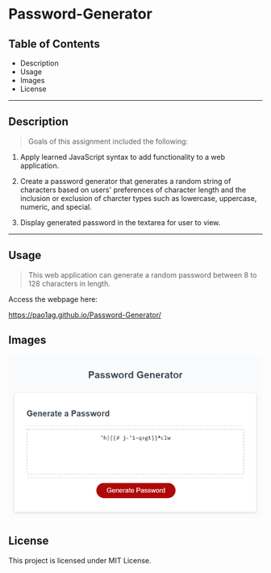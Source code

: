 # Password-Generator

## Table of Contents

* Description
* Usage
* Images
* License

---

## Description
> Goals of this assignment included the following:

1. Apply learned JavaScript syntax to add functionality to a web application.

2. Create a password generator that generates a random string of characters based on users' preferences of character length and the inclusion or exclusion of charcter types such as lowercase, uppercase, numeric, and special.

3. Display generated password in the textarea for user to view. 

---

## Usage
> This web application can generate a random password between 8 to 128 characters in length. 

Access the webpage here:

<https://pao1ag.github.io/Password-Generator/>

## Images

![Screenshot of Password Generator](Assets/images/passwordGenerator_screenshot.png)

## License

This project is licensed under MIT License.